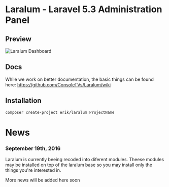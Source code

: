 # Laralum - Laravel 5.3 Administration Panel

## Preview
![Laralum Dashboard](https://i.gyazo.com/9d0ee51030e51f2b6d67973aa335ef51.png)

## Docs

While we work on better documentation, the basic things can be found here: https://github.com/ConsoleTVs/Laralum/wiki

## Installation

```
composer create-project erik/laralum ProjectName
```

# News

### September 19th, 2016

Laralum is currently beeing recoded into diferent modules. Theese modules may be installed on top of the laralum base so you may install only the things you're interested in.

More news will be added here soon
